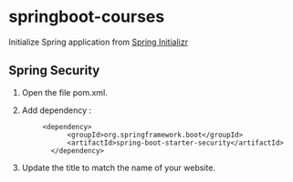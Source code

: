 # springboot-courses

Initialize Spring application from [Spring Initializr](https://start.spring.io/) 


## Spring Security
1. Open the file pom.xml.
2. Add dependency :

        	<dependency>
			      <groupId>org.springframework.boot</groupId>
			      <artifactId>spring-boot-starter-security</artifactId>
		      </dependency>

3. Update the title to match the name of your website.
